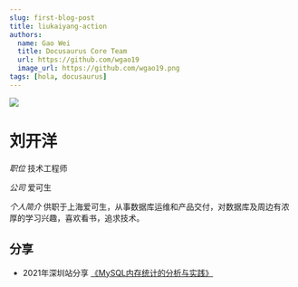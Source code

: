 ```yaml
---
slug: first-blog-post
title: liukaiyang-action
authors:
  name: Gao Wei
  title: Docusaurus Core Team
  url: https://github.com/wgao19
  image_url: https://github.com/wgao19.png
tags: [hola, docusaurus]
---
```

![](https://3306pai-1255499614.cos.ap-guangzhou.myqcloud.com/sz2021/%E5%88%98%E5%BC%80%E6%B4%8B.jpg)

# 刘开洋

*职位*  技术工程师

*公司* 爱可生

*个人简介* 供职于上海爱可生，从事数据库运维和产品交付，对数据库及周边有浓厚的学习兴趣，喜欢看书，追求技术。

## 分享

*  2021年深圳站分享 [《MySQL内存统计的分析与实践》](http://hdxu.cn/FWy1R)